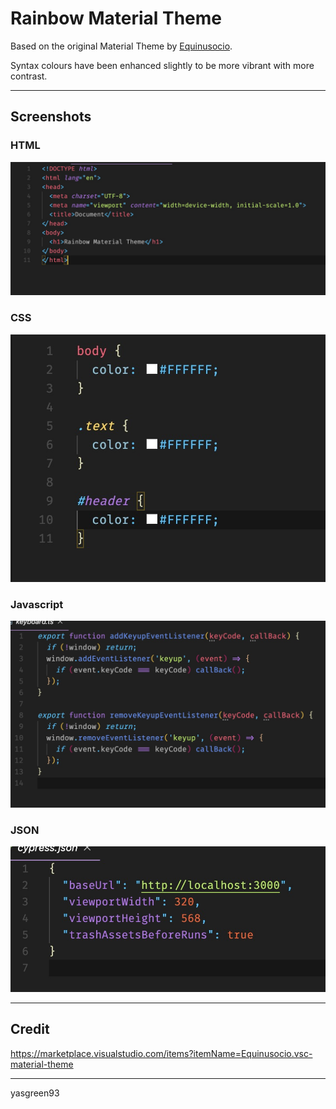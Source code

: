 # Rainbow Material Theme

Based on the original Material Theme by [Equinusocio](https://marketplace.visualstudio.com/publishers/Equinusocio).

Syntax colours have been enhanced slightly to be more vibrant with more contrast.

---

## Screenshots

### HTML
![HTMl Example](./html.jpg)

### CSS
![CSS Example](./css.jpg)

### Javascript
![Javascript Example](./javascript.jpg)

### JSON
![JSON Example](./json.jpg)

---

## Credit
https://marketplace.visualstudio.com/items?itemName=Equinusocio.vsc-material-theme

---
yasgreen93
